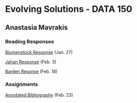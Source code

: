 # Evolving Solutions - DATA 150

## Anastasia Mavrakis

### Reading Responses

[Blumenstock Response](https://anastasiamavrakis.github.io/workshop/blumenstock) (Jan. 27)

[Jahan Response](https://anastasiamavrakis.github.io/workshop/jahan) (Feb. 3)

[Barden Resonse](https://anastasiamavrakis.github.io/workshop) (Feb. 18)

### Assignments

[Annotated Bibliography](https://anastasiamavrakis.github.io/workshop/annotated_bibliography) (Feb. 23)
